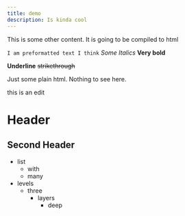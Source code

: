 ```yaml
---
title: demo
description: Is kinda cool
---
```


This is some other content. It is going to be compiled to html

`I am preformatted text I think`
_Some Italics_
**Very bold**

**Underline**
~~strikethrough~~

<p>
  Just some plain html. Nothing to see here.
</p>
this is an edit

# Header

## Second Header

- list
  - with
  - many
- levels
  - three
    - layers
      - deep

